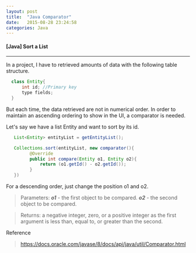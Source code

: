 ```yaml
---
layout: post
title:  "Java Comparator"
date:   2015-08-28 23:24:58
categories: Java
---
```


#### [Java] Sort a List
----

In a project, I have to retrieved amounts of data with the following table structure.

```java
  class Entity{
      int id; //Primary key
      type fields;
  }
```
 But each time, the data retrieved are not in numerical order. In order to maintain an ascending ordering to show in the UI, a comparator is needed.

 Let's say we have a list Entity and want to sort by its id.

 ```java
    List<Entity> entityList = getEntityList();

    Collections.sort(entityList, new comparator(){
          @Override
          public int compare(Entity o1, Entity o2){
              return (o1.getId() - o2.getId());
          }
    })
 ```

 For a descending order, just change the position o1 and o2.

> Parameters: ***o1*** - the first object to be compared.
***o2*** - the second object to be compared.

> Returns:
a negative integer, zero, or a positive integer as the first argument is less than, equal to, or greater than the second.

Reference
> <https://docs.oracle.com/javase/8/docs/api/java/util/Comparator.html>
